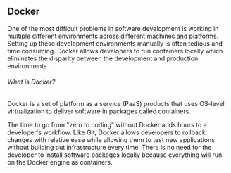## Docker
One of the most difficult problems in software development is working in multiple different environments across different machines and platforms.  Setting up these development environments manually is often tedious and time consuming.  Docker allows developers to run containers locally which eliminates the disparity between the development and production environments.

###### What is Docker?
Docker is a set of platform as a service (PaaS) products that uses OS-level virtualization to deliver software in packages called containers.  

The time to go from "zero to coding" without Docker adds hours to a developer's workflow.  Like Git, Docker allows developers to rollback changes with relative ease while allowing them to test new applications without building out infrastructure every time.  There is no need for the developer to install software packages locally because everything will run on the Docker engine as containers.